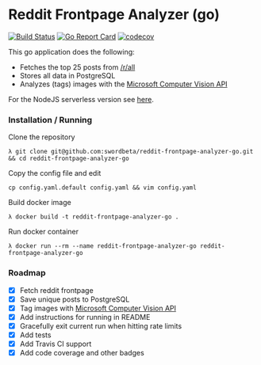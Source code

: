 # Reddit Frontpage Analyzer (go)
[![Build Status](https://ci.swordbeta.com/api/badges/swordbeta/reddit-frontpage-analyzer-go/status.svg)](https://ci.swordbeta.com/swordbeta/reddit-frontpage-analyzer-go)
[![Go Report Card](https://goreportcard.com/badge/github.com/swordbeta/reddit-frontpage-analyzer-go)](https://goreportcard.com/report/github.com/swordbeta/reddit-frontpage-analyzer-go)
[![codecov](https://codecov.io/gh/swordbeta/reddit-frontpage-analyzer-go/branch/master/graph/badge.svg)](https://codecov.io/gh/swordbeta/reddit-frontpage-analyzer-go)

This go application does the following:

- Fetches the top 25 posts from [/r/all][1]
- Stores all data in PostgreSQL
- Analyzes (tags) images with the [Microsoft Computer Vision API][3]

For the NodeJS serverless version see [here][2].

### Installation / Running

Clone the repository
```
λ git clone git@github.com:swordbeta/reddit-frontpage-analyzer-go.git && cd reddit-frontpage-analyzer-go
```

Copy the config file and edit
```
cp config.yaml.default config.yaml && vim config.yaml
```

Build docker image
```
λ docker build -t reddit-frontpage-analyzer-go .
```

Run docker container
```
λ docker run --rm --name reddit-frontpage-analyzer-go reddit-frontpage-analyzer-go
```

### Roadmap

- [X] Fetch reddit frontpage
- [X] Save unique posts to PostgreSQL
- [X] Tag images with [Microsoft Computer Vision API][3]
- [X] Add instructions for running in README
- [X] Gracefully exit current run when hitting rate limits
- [X] Add tests
- [X] Add Travis CI support
- [X] Add code coverage and other badges

[1]: https://reddit.com/r/all
[2]: https://github.com/swordbeta/reddit-frontpage-analyzer-nodejs
[3]: https://www.microsoft.com/cognitive-services/en-us/computer-vision-api
